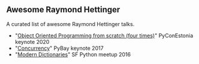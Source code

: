 Awesome Raymond Hettinger
-----

A curated list of awesome Raymond Hettinger talks.

- "[Object Oriented Programming from scratch (four times)](https://www.youtube.com/watch?v=8moWQ1561FY)" PyConEstonia keynote 2020 
- "[Concurrency](https://www.youtube.com/watch?v=9zinZmE3Ogk)" PyBay keynote 2017 
- "[Modern Dictionaries](https://www.youtube.com/watch?v=9zinZmE3Ogk)" SF Python meetup 2016
